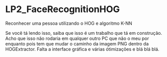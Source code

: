 # LP2_FaceRecognitionHOG
Reconhecer uma pessoa utilizando o HOG e algoritmo K-NN

Se você tá lendo isso, saiba que isso é um trabalho que tá em construção.
Acho que isso não rodaria em qualquer outro PC que não o meu por enquanto pois tem que mudar o caminho da imagem PNG dentro da HOGExtractor.
Falta a interface gráfica e várias ótimizações e blá blá blá.